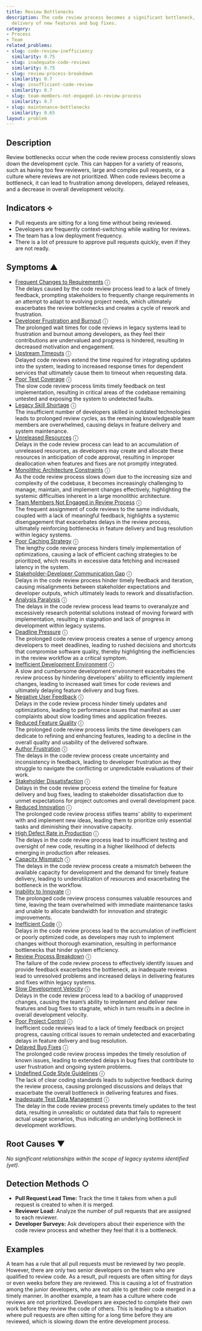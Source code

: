 ```yaml
---
title: Review Bottlenecks
description: The code review process becomes a significant bottleneck, delaying the
  delivery of new features and bug fixes.
category:
- Process
- Team
related_problems:
- slug: code-review-inefficiency
  similarity: 0.75
- slug: inadequate-code-reviews
  similarity: 0.75
- slug: review-process-breakdown
  similarity: 0.7
- slug: insufficient-code-review
  similarity: 0.7
- slug: team-members-not-engaged-in-review-process
  similarity: 0.7
- slug: maintenance-bottlenecks
  similarity: 0.65
layout: problem
---
```


## Description
Review bottlenecks occur when the code review process consistently slows down the development cycle. This can happen for a variety of reasons, such as having too few reviewers, large and complex pull requests, or a culture where reviews are not prioritized. When code reviews become a bottleneck, it can lead to frustration among developers, delayed releases, and a decrease in overall development velocity.


## Indicators ⟡
- Pull requests are sitting for a long time without being reviewed.
- Developers are frequently context-switching while waiting for reviews.
- The team has a low deployment frequency.
- There is a lot of pressure to approve pull requests quickly, even if they are not ready.


## Symptoms ▲

- [Frequent Changes to Requirements](frequent-changes-to-requirements.md) <span class="info-tooltip" title="Confidence: 0.653, Strength: 0.861">ⓘ</span>
<br/>  The delays caused by the code review process lead to a lack of timely feedback, prompting stakeholders to frequently change requirements in an attempt to adapt to evolving project needs, which ultimately exacerbates the review bottlenecks and creates a cycle of rework and frustration.
- [Developer Frustration and Burnout](developer-frustration-and-burnout.md) <span class="info-tooltip" title="Confidence: 0.639, Strength: 0.860">ⓘ</span>
<br/>  The prolonged wait times for code reviews in legacy systems lead to frustration and burnout among developers, as they feel their contributions are undervalued and progress is hindered, resulting in decreased motivation and engagement.
- [Upstream Timeouts](upstream-timeouts.md) <span class="info-tooltip" title="Confidence: 0.638, Strength: 0.832">ⓘ</span>
<br/>  Delayed code reviews extend the time required for integrating updates into the system, leading to increased response times for dependent services that ultimately cause them to timeout when requesting data.
- [Poor Test Coverage](poor-test-coverage.md) <span class="info-tooltip" title="Confidence: 0.630, Strength: 0.850">ⓘ</span>
<br/>  The slow code review process limits timely feedback on test implementation, resulting in critical areas of the codebase remaining untested and exposing the system to undetected faults.
- [Legacy Skill Shortage](legacy-skill-shortage.md) <span class="info-tooltip" title="Confidence: 0.617, Strength: 0.843">ⓘ</span>
<br/>  The insufficient number of developers skilled in outdated technologies leads to prolonged review cycles, as the remaining knowledgeable team members are overwhelmed, causing delays in feature delivery and system maintenance.
- [Unreleased Resources](unreleased-resources.md) <span class="info-tooltip" title="Confidence: 0.503, Strength: 0.776">ⓘ</span>
<br/>  Delays in the code review process can lead to an accumulation of unreleased resources, as developers may create and allocate these resources in anticipation of code approval, resulting in improper deallocation when features and fixes are not promptly integrated.
- [Monolithic Architecture Constraints](monolithic-architecture-constraints.md) <span class="info-tooltip" title="Confidence: 0.485, Strength: 0.875">ⓘ</span>
<br/>  As the code review process slows down due to the increasing size and complexity of the codebase, it becomes increasingly challenging to manage, maintain, and implement changes effectively, highlighting the systemic difficulties inherent in a large monolithic architecture.
- [Team Members Not Engaged in Review Process](team-members-not-engaged-in-review-process.md) <span class="info-tooltip" title="Confidence: 0.477, Strength: 0.869">ⓘ</span>
<br/>  The frequent assignment of code reviews to the same individuals, coupled with a lack of meaningful feedback, highlights a systemic disengagement that exacerbates delays in the review process, ultimately reinforcing bottlenecks in feature delivery and bug resolution within legacy systems.
- [Poor Caching Strategy](poor-caching-strategy.md) <span class="info-tooltip" title="Confidence: 0.468, Strength: 0.796">ⓘ</span>
<br/>  The lengthy code review process hinders timely implementation of optimizations, causing a lack of efficient caching strategies to be prioritized, which results in excessive data fetching and increased latency in the system.
- [Stakeholder-Developer Communication Gap](stakeholder-developer-communication-gap.md) <span class="info-tooltip" title="Confidence: 0.451, Strength: 0.875">ⓘ</span>
<br/>  Delays in the code review process hinder timely feedback and iteration, causing misalignments between stakeholder expectations and developer outputs, which ultimately leads to rework and dissatisfaction.
- [Analysis Paralysis](analysis-paralysis.md) <span class="info-tooltip" title="Confidence: 0.440, Strength: 0.874">ⓘ</span>
<br/>  The delays in the code review process lead teams to overanalyze and excessively research potential solutions instead of moving forward with implementation, resulting in stagnation and lack of progress in development within legacy systems.
- [Deadline Pressure](deadline-pressure.md) <span class="info-tooltip" title="Confidence: 0.436, Strength: 0.853">ⓘ</span>
<br/>  The prolonged code review process creates a sense of urgency among developers to meet deadlines, leading to rushed decisions and shortcuts that compromise software quality, thereby highlighting the inefficiencies in the review workflow as a critical symptom.
- [Inefficient Development Environment](inefficient-development-environment.md) <span class="info-tooltip" title="Confidence: 0.436, Strength: 0.808">ⓘ</span>
<br/>  A slow and cumbersome development environment exacerbates the review process by hindering developers' ability to efficiently implement changes, leading to increased wait times for code reviews and ultimately delaying feature delivery and bug fixes.
- [Negative User Feedback](negative-user-feedback.md) <span class="info-tooltip" title="Confidence: 0.434, Strength: 0.879">ⓘ</span>
<br/>  Delays in the code review process hinder timely updates and optimizations, leading to performance issues that manifest as user complaints about slow loading times and application freezes.
- [Reduced Feature Quality](reduced-feature-quality.md) <span class="info-tooltip" title="Confidence: 0.417, Strength: 0.926">ⓘ</span>
<br/>  The prolonged code review process limits the time developers can dedicate to refining and enhancing features, leading to a decline in the overall quality and usability of the delivered software.
- [Author Frustration](author-frustration.md) <span class="info-tooltip" title="Confidence: 0.405, Strength: 0.905">ⓘ</span>
<br/>  The delays in the code review process create uncertainty and inconsistency in feedback, leading to developer frustration as they struggle to navigate the conflicting or unpredictable evaluations of their work.
- [Stakeholder Dissatisfaction](stakeholder-dissatisfaction.md) <span class="info-tooltip" title="Confidence: 0.402, Strength: 0.901">ⓘ</span>
<br/>  Delays in the code review process extend the timeline for feature delivery and bug fixes, leading to stakeholder dissatisfaction due to unmet expectations for project outcomes and overall development pace.
- [Reduced Innovation](reduced-innovation.md) <span class="info-tooltip" title="Confidence: 0.399, Strength: 0.899">ⓘ</span>
<br/>  The prolonged code review process stifles teams' ability to experiment with and implement new ideas, leading them to prioritize only essential tasks and diminishing their innovative capacity.
- [High Defect Rate in Production](high-defect-rate-in-production.md) <span class="info-tooltip" title="Confidence: 0.389, Strength: 0.786">ⓘ</span>
<br/>  The delays in the code review process lead to insufficient testing and oversight of new code, resulting in a higher likelihood of defects emerging in production after releases.
- [Capacity Mismatch](capacity-mismatch.md) <span class="info-tooltip" title="Confidence: 0.370, Strength: 0.822">ⓘ</span>
<br/>  The delays in the code review process create a mismatch between the available capacity for development and the demand for timely feature delivery, leading to underutilization of resources and exacerbating the bottleneck in the workflow.
- [Inability to Innovate](inability-to-innovate.md) <span class="info-tooltip" title="Confidence: 0.365, Strength: 0.874">ⓘ</span>
<br/>  The prolonged code review process consumes valuable resources and time, leaving the team overwhelmed with immediate maintenance tasks and unable to allocate bandwidth for innovation and strategic improvements.
- [Inefficient Code](inefficient-code.md) <span class="info-tooltip" title="Confidence: 0.361, Strength: 0.837">ⓘ</span>
<br/>  Delays in the code review process lead to the accumulation of inefficient or poorly optimized code, as developers may rush to implement changes without thorough examination, resulting in performance bottlenecks that hinder system efficiency.
- [Review Process Breakdown](review-process-breakdown.md) <span class="info-tooltip" title="Confidence: 0.332, Strength: 0.832">ⓘ</span>
<br/>  The failure of the code review process to effectively identify issues and provide feedback exacerbates the bottleneck, as inadequate reviews lead to unresolved problems and increased delays in delivering features and fixes within legacy systems.
- [Slow Development Velocity](slow-development-velocity.md) <span class="info-tooltip" title="Confidence: 0.328, Strength: 0.902">ⓘ</span>
<br/>  Delays in the code review process lead to a backlog of unapproved changes, causing the team’s ability to implement and deliver new features and bug fixes to stagnate, which in turn results in a decline in overall development velocity.
- [Poor Project Control](poor-project-control.md) <span class="info-tooltip" title="Confidence: 0.326, Strength: 0.824">ⓘ</span>
<br/>  Inefficient code reviews lead to a lack of timely feedback on project progress, causing critical issues to remain undetected and exacerbating delays in feature delivery and bug resolution.
- [Delayed Bug Fixes](delayed-bug-fixes.md) <span class="info-tooltip" title="Confidence: 0.324, Strength: 0.812">ⓘ</span>
<br/>  The prolonged code review process impedes the timely resolution of known issues, leading to extended delays in bug fixes that contribute to user frustration and ongoing system problems.
- [Undefined Code Style Guidelines](undefined-code-style-guidelines.md) <span class="info-tooltip" title="Confidence: 0.320, Strength: 0.655">ⓘ</span>
<br/>  The lack of clear coding standards leads to subjective feedback during the review process, causing prolonged discussions and delays that exacerbate the overall bottleneck in delivering features and fixes.
- [Inadequate Test Data Management](inadequate-test-data-management.md) <span class="info-tooltip" title="Confidence: 0.314, Strength: 0.822">ⓘ</span>
<br/>  The delay in the code review process prevents timely updates to the test data, resulting in unrealistic or outdated data that fails to represent actual usage scenarios, thus indicating an underlying bottleneck in development workflows.

## Root Causes ▼

*No significant relationships within the scope of legacy systems identified (yet).*

## Detection Methods ○
- **Pull Request Lead Time:** Track the time it takes from when a pull request is created to when it is merged.
- **Reviewer Load:** Analyze the number of pull requests that are assigned to each reviewer.
- **Developer Surveys:** Ask developers about their experience with the code review process and whether they feel that it is a bottleneck.


## Examples
A team has a rule that all pull requests must be reviewed by two people. However, there are only two senior developers on the team who are qualified to review code. As a result, pull requests are often sitting for days or even weeks before they are reviewed. This is causing a lot of frustration among the junior developers, who are not able to get their code merged in a timely manner. In another example, a team has a culture where code reviews are not prioritized. Developers are expected to complete their own work before they review the code of others. This is leading to a situation where pull requests are often sitting for a long time before they are reviewed, which is slowing down the entire development process.
